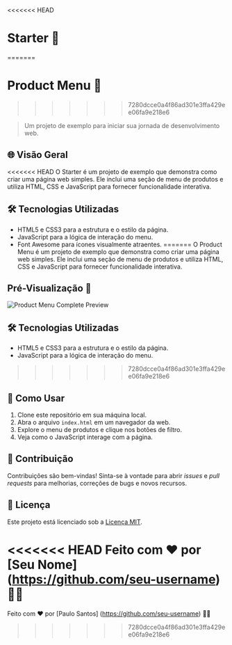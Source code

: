 <<<<<<< HEAD
# Starter 🚀
=======
# Product Menu 🚀
>>>>>>> 7280dcce0a4f86ad301e3ffa429ee06fa9e218e6

> Um projeto de exemplo para iniciar sua jornada de desenvolvimento web.

## 🌐 Visão Geral

<<<<<<< HEAD
O Starter é um projeto de exemplo que demonstra como criar uma página web simples. Ele inclui uma seção de menu de produtos e utiliza HTML, CSS e JavaScript para fornecer funcionalidade interativa.

## 🛠️ Tecnologias Utilizadas

- HTML5 e CSS3 para a estrutura e o estilo da página.
- JavaScript para a lógica de interação do menu.
- Font Awesome para ícones visualmente atraentes.
=======
O Product Menu é um projeto de exemplo que demonstra como criar uma página web simples. Ele inclui uma seção de menu de produtos e utiliza HTML, CSS e JavaScript para fornecer funcionalidade interativa.

## Pré-Visualização 📸

![Product Menu Complete Preview](
[https://github.com/paulo-santos360/PageJS/assets/102436341/a131d0ae-0edc-4f5d-b7a8-484f0f0be1dc]
)

## 🛠️ Tecnologias Utilizadas

- HTML5 e CSS3 para a estrutura e o estilo da página.
- JavaScript para a lógica de interação do menu.
>>>>>>> 7280dcce0a4f86ad301e3ffa429ee06fa9e218e6

## 📖 Como Usar

1. Clone este repositório em sua máquina local.
2. Abra o arquivo `index.html` em um navegador da web.
3. Explore o menu de produtos e clique nos botões de filtro.
4. Veja como o JavaScript interage com a página.

## 🤝 Contribuição

Contribuições são bem-vindas! Sinta-se à vontade para abrir _issues_ e _pull requests_ para melhorias, correções de bugs e novos recursos.

## 📄 Licença

Este projeto está licenciado sob a [Licença MIT](https://opensource.org/licenses/MIT).

<<<<<<< HEAD
Feito com ❤️ por [Seu Nome] (https://github.com/seu-username) 👨‍💻
=======
Feito com ❤️ por [Paulo Santos] (https://github.com/seu-username) 👨‍💻
>>>>>>> 7280dcce0a4f86ad301e3ffa429ee06fa9e218e6
